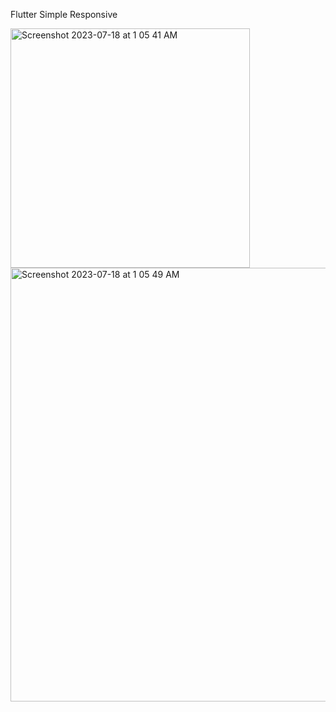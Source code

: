 Flutter Simple Responsive

<img width="383" alt="Screenshot 2023-07-18 at 1 05 41 AM" src="https://github.com/openSourcebd99/flutter_news_feed/assets/125869281/f3bfec77-2ffe-4423-953d-8c9fb4a4a679">
<img width="694" alt="Screenshot 2023-07-18 at 1 05 49 AM" src="https://github.com/openSourcebd99/flutter_news_feed/assets/125869281/83604de9-2e49-4b44-b965-4733eb676ed2">
